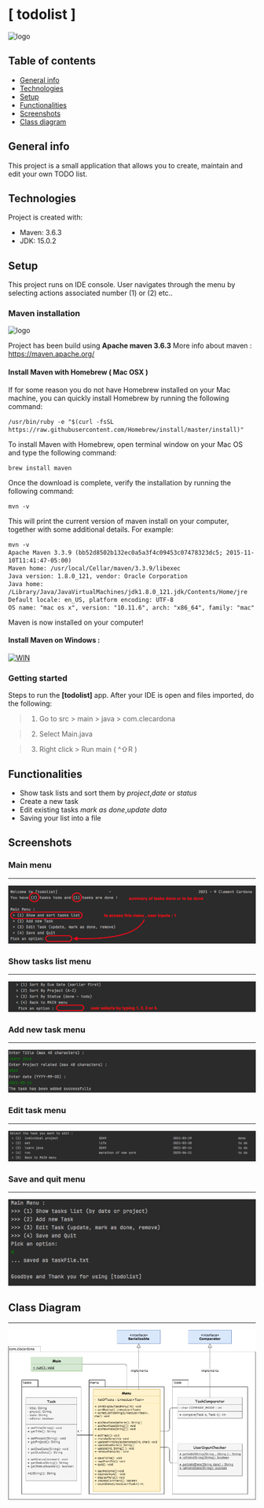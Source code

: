 # [ todolist ]

<img src="https://cdn.onlinewebfonts.com/svg/img_533261.png" alt="logo" width="70"/> 

## Table of contents

+ [General info](#general-info)
+ [Technologies](#technologies)
+ [Setup](#setup)
+ [Functionalities](#functionalities)
+ [Screenshots](##etup)
+ [Class diagram](#class-diagram)

## General info

This project is a small application that allows you to create, maintain and edit your own TODO list.

## Technologies

Project is created with:

* Maven: 3.6.3
* JDK: 15.0.2

## Setup

This project runs on IDE console. User navigates through the menu by selecting actions associated number (1) or (2)
etc..

### Maven installation

<img src="https://maven.apache.org/images/maven-logo-black-on-white.png" alt="logo" width="70"/> 

Project has been build using **Apache maven 3.6.3**
More info about maven : https://maven.apache.org/

#### Install Maven with Homebrew ( Mac OSX )

If for some reason you do not have Homebrew installed on your Mac machine, you can quickly install Homebrew by running
the following command:

```shell
/usr/bin/ruby -e "$(curl -fsSL https://raw.githubusercontent.com/Homebrew/install/master/install)"
```

To install Maven with Homebrew, open terminal window on your Mac OS and type the following command:

```shell
brew install maven
```

Once the download is complete, verify the installation by running the following command:

```shell
mvn -v
```

This will print the current version of maven install on your computer, together with some additional details. For
example:

```shell
mvn -v
Apache Maven 3.3.9 (bb52d8502b132ec0a5a3f4c09453c07478323dc5; 2015-11-10T11:41:47-05:00)
Maven home: /usr/local/Cellar/maven/3.3.9/libexec
Java version: 1.8.0_121, vendor: Oracle Corporation
Java home: /Library/Java/JavaVirtualMachines/jdk1.8.0_121.jdk/Contents/Home/jre
Default locale: en_US, platform encoding: UTF-8
OS name: "mac os x", version: "10.11.6", arch: "x86_64", family: "mac"

```

Maven is now installed on your computer!

#### Install Maven on Windows :

[![WIN](https://i.ytimg.com/an_webp/RfCWg5ay5B0/mqdefault_6s.webp?du=3000&sqp=CKaxqIIG&rs=AOn4CLD_JtkI_ewIvALxPlllwFgI1yYM-A)](https://www.youtube.com/watch?v=RfCWg5ay5B0)

### Getting started

Steps to run the **[todolist]** app. After your IDE is open and files imported, do the following:

> 1. Go to src > main > java > com.clecardona

> 2. Select Main.java

> 3. Right click > Run main  ( ^⇧R )

## Functionalities

- Show task lists and sort them by *project*,*date* or *status*
- Create a new task
- Edit existing tasks *mark as done*,*update data*
- Saving your list into a file

## Screenshots

### Main menu

***
![Main](img/main_menu.png)

### Show tasks list menu

***
![show_tasks](img/show_task_menu.png)

### Add new task menu

***
![add_tasks](img/add_task_menu.png)

### Edit task menu

***
![edit_tasks](img/edit_task_menu.png)

### Save and quit menu

***
![quit](img/quit_menu.png)

## Class Diagram

***
![cd](img/todolist_class_diagram.png)  

